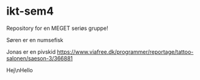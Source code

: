 ﻿# ikt-sem4

Repository for en MEGET seriøs gruppe!

Søren er en numsefisk

Jonas er en pivskid
https://www.viafree.dk/programmer/reportage/tattoo-salonen/saeson-3/366881

Hej\nHello
